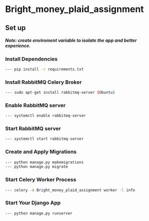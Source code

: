 # Bright_money_plaid_assignment

## Set up
##### Note: create enviroment variable to isolate the app and better experience.

### Install Dependencies
```bash
--- pip install -r requirements.txt 
```
### Install RabbitMQ Celery Broker
```bash
--- sudo apt-get install rabbitmq-server (Ubuntu)
```

### Enable RabbitMQ server

```bash
--- systemctl enable rabbitmq-server
```

### Start RabbitMQ server

```bash
--- systemctl start rabbitmq-server
```
### Create and Apply Migrations
```bash
--- python manage.py makemigrations
--- python manage.py migrate
```

### Start Celery Worker Process
```bash
--- celery -A Bright_money_plaid_assignment worker -l info
```

### Start Your Django App
```bash
--- python manage.py runserver
```


